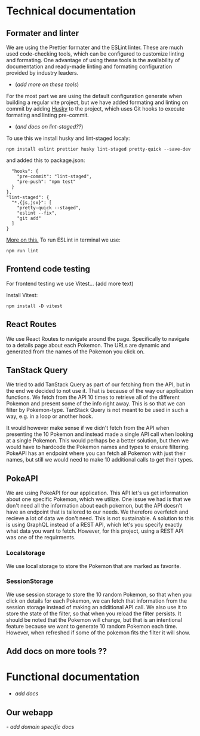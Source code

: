# Technical documentation

## Formater and linter

We are using the Prettier formater and the ESLint linter. These are much used code-checking tools, which can be configured to customize linting and formating. One advantage of using these tools is the availability of documentation and ready-made linting and formating configuration provided by industry leaders.

- (_add more on these tools_)

For the most part we are using the default configuration generate when building a regular vite project, but we have added formating and linting on commit by adding [Husky](https://github.com/typicode/husky) to the project, which uses Git hooks to execute formating and linting pre-commit.

- (_and docs on lint-staged??_)

To use this we install husky and lint-staged localy:

```
npm install eslint prettier husky lint-staged pretty-quick --save-dev
```

and added this to package.json:

```"husky": {
  "hooks": {
    "pre-commit": "lint-staged",
    "pre-push": "npm test"
  }
},
"lint-staged": {
  "*.{js,jsx}": [
    "pretty-quick --staged",
    "eslint --fix",
    "git add"
  ]
}
```

[More on this.](https://dev.to/kreshby/keep-your-code-clean-with-eslint-prettier-pre-commit-and-pre-push-hooks-using-husky-lint-staged-and-pretty-quick-4fka)
To run ESLint in terminal we use:

```
npm run lint
```

## Frontend code testing

For frontend testing we use Vitest... (add more text)

Install Vitest:

```
npm install -D vitest
```

## React Routes

We use React Routes to navigate around the page. Specifically to navigate to a details page about each Pokemon. The URLs are dynamic and generated from the names of the Pokemon you click on.

## TanStack Query

We tried to add TanStack Query as part of our fetching from the API, but in the end we decided to not use it. That is because of the way our application functions. We fetch from the API 10 times to retrieve all of the different Pokemon and present some of the info right away. This is so that we can filter by Pokemon-type. TanStack Query is not meant to be used in such a way, e.g. in a loop or another hook.

It would however make sense if we didn't fetch from the API when presenting the 10 Pokemon and instead made a single API call when looking at a single Pokemon. This would perhaps be a better solution, but then we would have to hardcode the Pokemon names and types to ensure filtering. PokeAPI has an endpoint where you can fetch all Pokemon with just their names, but still we would need to make 10 additional calls to get their types.

## PokeAPI

We are using PokeAPI for our application. This API let's us get information about one specific Pokemon, which we utilize. One issue we had is that we don't need all the information about each pokemon, but the API doesn't have an endpoint that is tailored to our needs. We therefore overfetch and recieve a lot of data we don't need. This is not sustainable. A solution to this is using GraphQL instead of a REST API, which let's you specify exactly what data you want to fetch. However, for this project, using a REST API was one of the requirments.

### Localstorage

We use local storage to store the Pokemon that are marked as favorite.

### SessionStorage

We use session storage to store the 10 random Pokemon, so that when you click on details for each Pokemon, we can fetch that information from the session storage instead of making an additional API call. We also use it to store the state of the filter, so that when you reload the filter persists. It should be noted that the Pokemon will change, but that is an intentional feature because we want to generate 10 random Pokemon each time. However, when refreshed if some of the pokemon fits the filter it will show.

## Add docs on more tools ??

# Functional documentation

- _add docs_

## Our webapp

_- add domain specific docs_

<!-- ## Expanding the ESLint configuration

If you are developing a production application, we recommend updating the configuration to enable type aware lint rules:

- Configure the top-level `parserOptions` property like this:

```js
   parserOptions: {
    ecmaVersion: 'latest',
    sourceType: 'module',
    project: ['./tsconfig.json', './tsconfig.node.json'],
    tsconfigRootDir: __dirname,
   },
```

- Replace `plugin:@typescript-eslint/recommended` to `plugin:@typescript-eslint/recommended-type-checked` or `plugin:@typescript-eslint/strict-type-checked`
- Optionally add `plugin:@typescript-eslint/stylistic-type-checked`
- Install [eslint-plugin-react](https://github.com/jsx-eslint/eslint-plugin-react) and add `plugin:react/recommended` & `plugin:react/jsx-runtime` to the `extends` list -->

